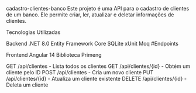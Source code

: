 cadastro-clientes-banco
Este projeto é uma API para o cadastro de clientes de um banco. Ele permite criar, ler, atualizar e deletar informações de clientes.

Tecnologias Utilizadas

Backend
.NET 8.0
Entity Framework Core
SQLite
xUnit
Moq
#Endpoints

Frontend
Angular 14
Biblioteca Primeng



GET /api/clientes - Lista todos os clientes GET /api/clientes/{id} - Obtém um cliente pelo ID POST /api/clientes - Cria um novo cliente PUT /api/clientes/{id} - Atualiza um cliente existente DELETE /api/clientes/{id} - Deleta um cliente

